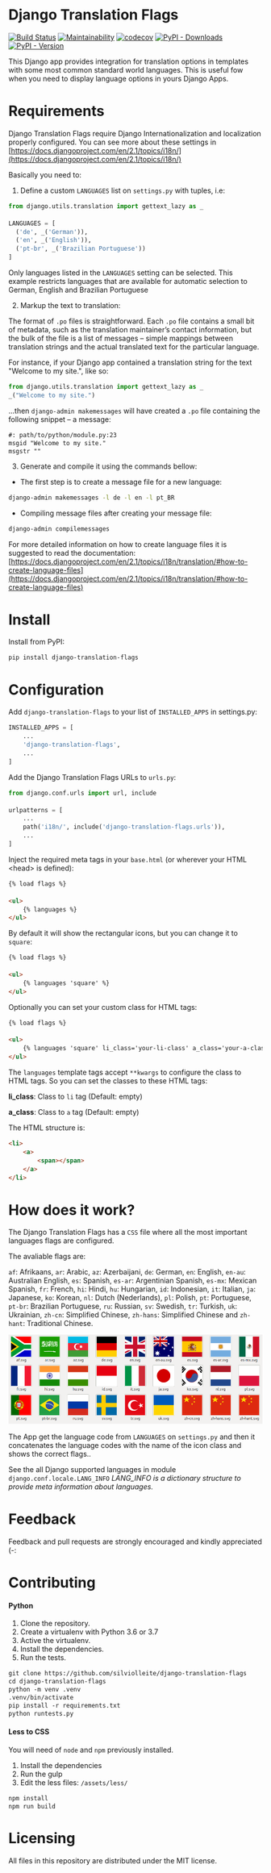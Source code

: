# Django Translation Flags

[![Build Status](https://travis-ci.org/silviolleite/django-translation-flags.svg)](https://travis-ci.org/silviolleite/django-translation-flags)
[![Maintainability](https://api.codeclimate.com/v1/badges/1d00a2cbf958477ca97e/maintainability)](https://codeclimate.com/github/silviolleite/django-translation-flags/maintainability)
[![codecov](https://codecov.io/gh/silviolleite/django-translation-flags/branch/master/graph/badge.svg)](https://codecov.io/gh/silviolleite/django-translation-flags) 
[![PyPI - Downloads](https://img.shields.io/pypi/dd/django-translation-flags.svg)](https://pypi.org/project/django-pwa/)
[![PyPI - Version](https://img.shields.io/pypi/v/django-translation-flags.svg)](https://pypi.org/project/django-translation-flags)

This Django app provides integration for translation options in templates with some most common standard world languages. This is useful fow when you need to display language options in yours Django Apps. 


Requirements
=====
Django Translation Flags require Django Internationalization and localization properly configured. You can see more about these settings in [https://docs.djangoproject.com/en/2.1/topics/i18n/](https://docs.djangoproject.com/en/2.1/topics/i18n/)

Basically you need to:
 
1. Define a custom `LANGUAGES` list on `settings.py` with tuples, i.e:

```python
from django.utils.translation import gettext_lazy as _

LANGUAGES = [
  ('de', _('German')),
  ('en', _('English')),
  ('pt-br', _('Brazilian Portuguese'))
]
```
Only languages listed in the `LANGUAGES` setting can be selected.
This example restricts languages that are available for automatic selection to German, English and Brazilian Portuguese

2. Markup the text to translation:

The format of `.po` files is straightforward. Each `.po` file contains a small bit of metadata, such as the translation maintainer’s contact information, but the bulk of the file is a list of messages – simple mappings between translation strings and the actual translated text for the particular language.

For instance, if your Django app contained a translation string for the text "Welcome to my site.", like so:

```python
from django.utils.translation import gettext_lazy as _
_("Welcome to my site.")

```
...then `django-admin makemessages` will have created a `.po` file containing the following snippet – a message:

```text
#: path/to/python/module.py:23
msgid "Welcome to my site."
msgstr ""

```

3. Generate and compile it using the commands bellow:

- The first step is to create a message file for a new language:
```bash
django-admin makemessages -l de -l en -l pt_BR
```
- Compiling message files after creating your message file:

```bash
django-admin compilemessages
```

For more detailed information on how to create language files it is suggested to read the documentation: [https://docs.djangoproject.com/en/2.1/topics/i18n/translation/#how-to-create-language-files](https://docs.djangoproject.com/en/2.1/topics/i18n/translation/#how-to-create-language-files)

Install
=====
Install from PyPI:

```
pip install django-translation-flags
```

Configuration
=====
Add `django-translation-flags` to your list of `INSTALLED_APPS` in settings.py:

```python
INSTALLED_APPS = [
    ...
    'django-translation-flags',
    ...
]
```
Add the Django Translation Flags URLs to `urls.py`:
```python
from django.conf.urls import url, include

urlpatterns = [
    ...
    path('i18n/', include('django-translation-flags.urls')),
    ...
]
```

Inject the required meta tags in your `base.html` (or wherever your HTML &lt;head&gt; is defined):
```html
{% load flags %}

<ul>
    {% languages %}
</ul>
```
By default it will show the rectangular icons, but you can change it to `square`:
```html
{% load flags %}

<ul>
    {% languages 'square' %}
</ul>
```

Optionally you can set your custom class for HTML tags: 
```html
{% load flags %}

<ul>
    {% languages 'square' li_class='your-li-class' a_class='your-a-class' %}
</ul>
```

The `languages` template tags accept `**kwargs` to configure the class to HTML tags.
So you can set the classes to these HTML tags:

**li_class**: Class to `li` tag (Default: empty)

**a_class**: Class to `a` tag (Default: empty)

The HTML structure is:

```html
<li>
    <a>
        <span></span>
    </a>
</li>
```


How does it work?
=====
The Django Translation Flags has a `CSS` file where all the most important languages flags are configured. 

The avaliable flags are:

`af`: Afrikaans, `ar`: Arabic, `az`: Azerbaijani, `de`: German, `en`: English, `en-au`: Australian English, `es`: Spanish, `es-ar`: Argentinian Spanish, `es-mx`: Mexican Spanish, `fr`: French, `hi`: Hindi, `hu`: Hungarian, `id`: Indonesian, `it`: Italian, `ja`: Japanese, `ko`: Korean, `nl`: Dutch (Nederlands), `pl`: Polish, `pt`: Portuguese, `pt-br`: Brazilian Portuguese, `ru`: Russian, `sv`: Swedish, `tr`: Turkish, `uk`: Ukrainian, `zh-cn`: Simplified Chinese, `zh-hans`: Simplified Chinese and `zh-hant`: Traditional Chinese.

![](assets/img/flags.png)

The App get the language code from `LANGUAGES` on `settings.py` and then it concatenates the language codes with the name of the icon class and shows the correct flags..

See the all Django supported languages in module `django.conf.locale.LANG_INFO`
*LANG_INFO is a dictionary structure to provide meta information about languages.*


Feedback
=====
Feedback and pull requests are strongly encouraged and kindly appreciated (-:

Contributing
=====

#### Python

1. Clone the repository.
2. Create a virtualenv with Python 3.6 or 3.7
3. Active the virtualenv.
4. Install the dependencies.
6. Run the tests.

```console
git clone https://github.com/silviolleite/django-translation-flags
cd django-translation-flags
python -m venv .venv
.venv/bin/activate
pip install -r requirements.txt
python runtests.py
```

#### Less to CSS

You will need of `node` and `npm` previously installed.

1. Install the dependencies
2. Run the gulp
3. Edit the less files: `/assets/less/`

```console
npm install
npm run build
```


Licensing
=====
All files in this repository are distributed under the MIT license.

